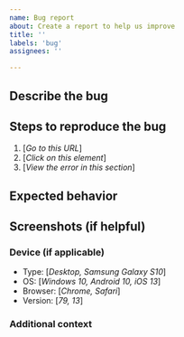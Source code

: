 ```yaml
---
name: Bug report
about: Create a report to help us improve
title: ''
labels: 'bug'
assignees: ''

---
```


## Describe the bug


## Steps to reproduce the bug
1. [*Go to this URL*]
2. [*Click on this element*]
3. [*View the error in this section*]

## Expected behavior


## Screenshots (if helpful)


### Device (if applicable)
 - Type: [*Desktop, Samsung Galaxy S10*]
 - OS: [*Windows 10, Android 10, iOS 13*]
 - Browser: [*Chrome, Safari*]
 - Version: [*79, 13*]

### Additional context
